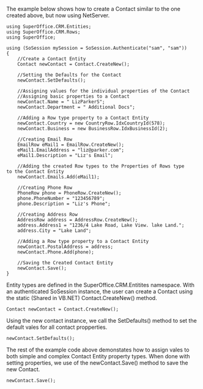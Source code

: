 <properties date="2016-05-11"
SortOrder="34"
/>

The example below shows how to create a Contact similar to the one created above, but now using NetServer.

```
using SuperOffice.CRM.Entities;
using SuperOffice.CRM.Rows;
using SuperOffice;
 
using (SoSession mySession = SoSession.Authenticate("sam", "sam"))
{   
    //Create a Contact Entity
    Contact newContact = Contact.CreateNew();
 
    //Setting the Defaults for the Contact
    newContact.SetDefaults();
 
    //Assigning values for the individual properties of the Contact
    //Assigning basic properties to a Contact
    newContact.Name = " LizParkerS";
    newContact.Department = " Additional Docs";
 
    //Adding a Row type property to a Contact Entity
    newContact.Country = new CountryRow.IdxCountryId(578);
    newContact.Business = new BusinessRow.IdxBusinessId(2);
 
    //Creating Email Row
    EmailRow eMail1 = EmailRow.CreateNew();
    eMail1.EmailAddress = "liz@parker.com";
    eMail1.Description = "Liz's Email";
 
    //Adding the created Row types to the Properties of Rows type
to the Contact Entity
    newContact.Emails.Add(eMail1);
 
    //Creating Phone Row
    PhoneRow phone = PhoneRow.CreateNew();
    phone.PhoneNumber = "123456789";
    phone.Description = "Liz's Phone";
 
    //Creating Address Row
    AddressRow address = AddressRow.CreateNew();
    address.Address1 = "1236/4 Lake Road, Lake View. lake Land.";
    address.City = "Lake Land";
 
    //Adding a Row type property to a Contact Entity
    newContact.PostalAddress = address; 
    newContact.Phone.Add(phone); 
 
    //Saving the Created Contact Entity
    newContact.Save();
}
```

Entity types are defined in the SuperOffice.CRM.Entitites namespace. With an authenticated SoSession instance, the user can create a Contact using the static (Shared in VB.NET) Contact.CreateNew() method.

```
Contact newContact = Contact.CreateNew();
```

Using the new contact instance, we call the SetDefaults() method to set the default vales for all contact propperties.

```
newContact.SetDefaults();
```

The rest of the example code above demonstates how to assign vales to both simple and complex Contact Entity property types. When done with setting properties, we use of the newContact.Save() method to save the new Contact.

```
newContact.Save();
```
